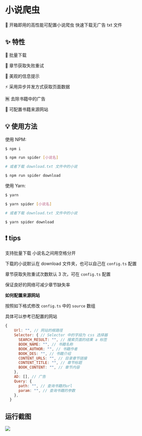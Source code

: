 # 小说爬虫

🎉 开箱即用的高性能可配置小说爬虫 快速下载无广告 txt 文件

## ✨ 特性

📂 批量下载

🔄 章节获取失败重试

📑 美观的信息提示

⚡ 采用异步并发方式获取页面数据

🈚 去除书籍中的广告

🔧 可配置书籍来源网站

## 💡 使用方法

使用 NPM:

```bash
$ npm i

$ npm run spider [小说名]

# 或者下载 download.txt 文件中的小说

$ npm run spider download
```

使用 Yarn:

```bash
$ yarn

$ yarn spider [小说名]

# 或者下载 download.txt 文件中的小说

$ yarn spider download
```

## ❗ tips

支持批量下载 小说名之间用空格分开

下载的小说默认在 download 文件夹，也可以自己在 `config.ts` 配置

章节获取失败重试次数默认 3 次，可在 `config.ts` 配置

保证良好的网络可减少章节缺失率

**如何配置来源网站**

按照如下格式修改 `config.ts` 中的 `source` 数组

具体可以参考已配置的网站

```js
{
    Url: "", // 网站的根路径
    Selector: { // Selector 中的字段为 css 选择器
      SEARCH_RESULT: "", // 搜索页面的结果 a 标签
      BOOK_NAME: "", // 书籍名称
      BOOK_AUTHOR: "", // 书籍作者
      BOOK_DES: "", // 书籍介绍
      CONTENT_URLS: "", // 目录章节链接
      CONTENT_TITLE: "", // 章节标题
      BOOK_CONTENT: "", // 章节内容
    },
    AD: [], // 广告
    Query: {
      path: "", // 查询书籍的url
      param: "", // 查询书籍的参数
    },
  }
```

## 运行截图

![](https://cansiny.oss-cn-shanghai.aliyuncs.com/images/1621749960365-1621749953964.png)
